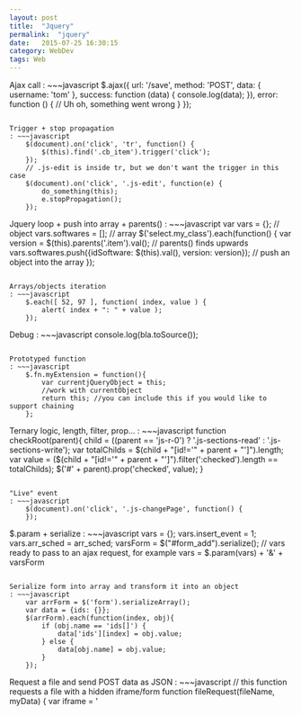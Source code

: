 ```yaml
---
layout: post
title:  "Jquery"
permalink:  "jquery"
date:   2015-07-25 16:30:15
category: WebDev
tags: Web
---
```


Ajax call
: ~~~javascript
    $.ajax({
        url: '/save',
        method: 'POST',
        data: { username: 'tom' },
        success: function (data) {
            console.log(data);
        }),
        error: function () {
            // Uh oh, something went wrong
    }
});
~~~

Trigger + stop propagation
: ~~~javascript
    $(document).on('click', 'tr', function() {
        $(this).find('.cb_item').trigger('click');
    });
    // .js-edit is inside tr, but we don't want the trigger in this case
    $(document).on('click', '.js-edit', function(e) {
        do_something(this);
        e.stopPropagation();
    });
~~~

Jquery loop + push into array + parents()
: ~~~javascript
    var vars = {}; // object
    vars.softwares = []; // array
    $('select.my_class').each(function() {
        var version = $(this).parents('.item').val(); // parents() finds upwards
        vars.softwares.push({idSoftware: $(this).val(), version: version}); // push an object into the array
    });
~~~

Arrays/objects iteration
: ~~~javascript
    $.each([ 52, 97 ], function( index, value ) {
        alert( index + ": " + value ); 
    });
~~~

Debug
: ~~~javascript
    console.log(bla.toSource());
~~~

Prototyped function
: ~~~javascript
    $.fn.myExtension = function(){
        var currentjQueryObject = this;
        //work with currentObject
        return this; //you can include this if you would like to support chaining
    };
~~~

Ternary logic, length, filter, prop...
: ~~~javascript
    function checkRoot(parent){
        child = ((parent == 'js-r-0') ? '.js-sections-read' : '.js-sections-write');
        var totalChilds = $(child + "[id!='" + parent + "']").length;
        var value = ($(child + "[id!='" + parent + "']").filter(':checked').length == totalChilds);
        $('#' + parent).prop('checked', value);
    }
~~~

"Live" event
: ~~~javascript
    $(document).on('click', '.js-changePage', function() {
    });
~~~

$.param + serialize
: ~~~javascript
    vars = {};
    vars.insert_event = 1;
    vars.arr_sched = arr_sched;
    varsForm = $("#form_add").serialize();
    // vars ready to pass to an ajax request, for example
    vars = $.param(vars) + '&' + varsForm
~~~

Serialize form into array and transform it into an object
: ~~~javascript
    var arrForm = $('form').serializeArray();
    var data = {ids: {}};
    $(arrForm).each(function(index, obj){
        if (obj.name == 'ids[]') {
            data['ids'][index] = obj.value;
        } else {
            data[obj.name] = obj.value;
        }
    });
~~~

Request a file and send POST data as JSON
: ~~~javascript
    // this function requests a file with a hidden iframe/form
    function fileRequest(fileName, myData) {
        var iframe = '<iframe id="iframe" name="iframe" style="display:none;">';
        var form = '<form method="post" target="iframe" action="action_SubirFicheros.php" id="iframeForm">' +
                        + '<input type="hidden" name="fileName" value="' + fileName + '">' +
                        + '<input type="hidden" name="myData" value=\'' + JSON.stringify(myData) + '\'>' +
                        // json data is recovered as assoc array in php with "json_decode($_POST['myData'], true)";
                    + '</form>';
        $("body").append(iframe).append(form);
        $("#iframeForm").submit().remove();
    }
~~~

Radio button value
: ~~~javascript
    $('input[name="genderS"]:checked').val();
~~~

Js utf8 encode/decode string
: ~~~javascript
    // encode
    unescape(encodeURIComponent(s));
    // decode
    decodeURIComponent(escape(s));
~~~

Scroll to id
: ~~~javascript
    $('html,body').scrollTop($('#myId').offset().top);
~~~

Select population
: ~~~javascript
    $.each(data, function(key, item) {
        $('#mySelect').append($("<option></option>")
                .attr("value", item.id)
                .prop("selected", item.selected)
                .text(item.text));
    });
~~~

Prototyped function that inits datepicker and sets mask (and validation)
: ~~~javascript
    $.fn.myDatePicker = function(extraParams){
        $.datepicker.regional['es'] = {
            closeText: 'Cerrar',
            prevText: '&#x3C;Ant',
            nextText: 'Sig&#x3E;',
            currentText: 'Hoy',
            monthNames: ['Enero','Febrero','Marzo','Abril','Mayo','Junio',
                'Julio','Agosto','Septiembre','Octubre','Noviembre','Diciembre'],
            monthNamesShort: ['Ene','Feb','Mar','Abr','May','Jun',
                'Jul','Ago','Sep','Oct','Nov','Dic'],
            dayNames: ['Domingo','Lunes','Martes','Miércoles','Jueves','Viernes','Sábado'],
            dayNamesShort: ['Dom','Lun','Mar','Mié','Juv','Vie','Sáb'],
            dayNamesMin: ['Do','Lu','Ma','Mi','Ju','Vi','Sa'],
            weekHeader: 'Sm',
            dateFormat: 'dd/mm/yy',
            firstDay: 1,
            isRTL: false,
            showMonthAfterYear: false,
            yearSuffix: ''};

        $.datepicker.setDefaults($.datepicker.regional['es']);
        $.datepicker.setDefaults(extraParams);

        var mydate = this;

        mydate.datepicker({
            dateFormat: 'dd/mm/yy',
            changeMonth: true,
            changeYear: true
        }).mask("00/00/0000",{
            onComplete:function(){
                if( !checkDate(mydate.val()) ){
                    mydate.val('');
                }
            }
        });

        mydate.focusout(function() {
            if( !checkDate(mydate.val()) ){
                mydate.val('');
            }
        });

        return this;
    };

    function checkDate(val){
        var er = /^(((0[1-9]|[12][0-9]|3[01])([-.\/])(0[13578]|10|12)([-.\/])(\d{4}))|(([0][1-9]|[12][0-9]|30)([-.\/])(0[469]|11)([-.\/])(\d{4}))|((0[1-9]|1[0-9]|2[0-8])([-.\/])(02)([-.\/])(\d{4}))|((29)(\.|-|\/)(02)([-.\/])([02468][048]00))|((29)([-.\/])(02)([-.\/])([13579][26]00))|((29)([-.\/])(02)([-.\/])([0-9][0-9][0][48]))|((29)([-.\/])(02)([-.\/])([0-9][0-9][2468][048]))|((29)([-.\/])(02)([-.\/])([0-9][0-9][13579][26])))$/;

        if (!er.test(val))
            return false;
        else
            return true;
    }
~~~

> [datepicker](https://jqueryui.com/datepicker/) and [mask plugin](https://igorescobar.github.io/jQuery-Mask-Plugin/)

